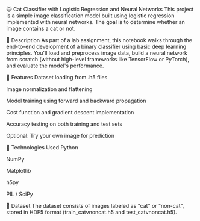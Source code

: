 🐱 Cat Classifier with Logistic Regression and Neural Networks
This project is a simple image classification model built using logistic regression implemented with neural networks. The goal is to determine whether an image contains a cat or not.

📌 Description
As part of a lab assignment, this notebook walks through the end-to-end development of a binary classifier using basic deep learning principles. You'll load and preprocess image data, build a neural network from scratch (without high-level frameworks like TensorFlow or PyTorch), and evaluate the model's performance.

🚀 Features
Dataset loading from .h5 files

Image normalization and flattening

Model training using forward and backward propagation

Cost function and gradient descent implementation

Accuracy testing on both training and test sets

Optional: Try your own image for prediction

🧠 Technologies Used
Python

NumPy

Matplotlib

h5py

PIL / SciPy

📂 Dataset
The dataset consists of images labeled as "cat" or "non-cat", stored in HDF5 format (train_catvnoncat.h5 and test_catvnoncat.h5).
